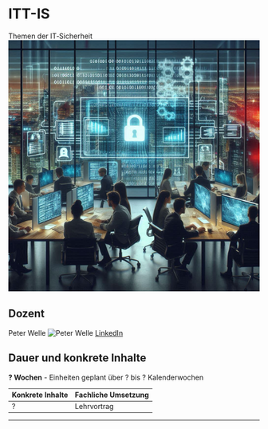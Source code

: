 # ITT-IS

Themen der IT‐Sicherheit![Themen der IT‐Sicherheit][1]

## Dozent

Peter Welle ![Peter Welle][2]
[LinkedIn][3]

## Dauer und konkrete Inhalte

**? Wochen** - Einheiten geplant über ? bis ? Kalenderwochen

|Konkrete Inhalte|Fachliche Umsetzung|
| --- | --- |
|?|Lehrvortrag|

---
[1]: doc/img/cybersecurity_office.png
[2]: https://www.pew.de/assets/images/wpe10.jpg
[3]: https://www.linkedin.com/in/peter-welle-a414abb3
